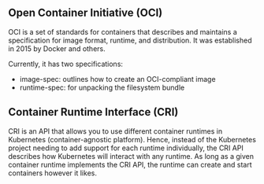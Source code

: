 ## Open Container Initiative (OCI)

OCI is a set of standards for containers that describes and maintains a specification for image format, runtime, and distribution. It was established in 2015 by Docker and others.

Currently, it has two specifications:

- image-spec: outlines how to create an OCI-compliant image
- runtime-spec: for unpacking the filesystem bundle

## Container Runtime Interface (CRI)

CRI is an API that allows you to use different container runtimes in Kubernetes (container-agnostic platform). Hence, instead of the Kubernetes project needing to add support for each runtime individually, the CRI API describes how Kubernetes will interact with any runtime. As long as a given container runtime implements the CRI API, the runtime can create and start containers however it likes.
